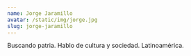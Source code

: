 ```yaml
---
name: Jorge Jaramillo
avatar: /static/img/jorge.jpg
slug: jorge-jaramillo
---
```


Buscando patria. Hablo de cultura y sociedad. Latinoamérica.
